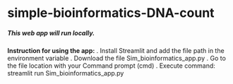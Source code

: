 ﻿# simple-bioinformatics-DNA-count
##### This web app will run locally.
**Instruction for using the app:**
  . Install Streamlit and add the file path in the environment variable
  . Download the file Sim_bioinformatics_app.py
  . Go to the file location with your Command prompt (cmd)
  . Execute command: streamlit run Sim_bioinformatics_app.py

